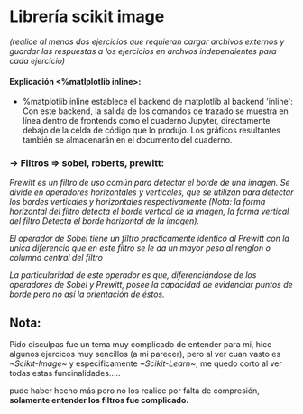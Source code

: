 # Librería scikit image

*(realice al menos dos ejercicios que requieran cargar archivos externos y guardar las respuestas a los ejercicios  en archvos independientes para cada ejercicio)*

#### **Explicación <%matlplotlib inline>:**

* %matplotlib inline establece el backend de matplotlib       al backend 'inline': Con este backend, la salida de los     comandos de trazado se muestra en línea dentro de           frontends como el cuaderno Jupyter, directamente debajo     de la celda de código que lo produjo. Los gráficos          resultantes también se almacenarán en el documento del      cuaderno.

### -> Filtros => sobel, roberts, prewitt:
*Prewitt es un filtro de uso común para detectar el borde de una imagen.*
*Se divide en operadores horizontales y verticales,
que se utilizan para detectar los bordes verticales y
horizontales respectivamente
(Nota: la forma horizontal del filtro detecta el borde vertical de la imagen,
la forma vertical del filtro Detecta el borde horizontal de la imagen).*

*El operador de Sobel tiene un filtro practicamente identico al Prewitt con la unica
diferencia que en este filtro se le da un mayor peso al renglon o columna central del filtro*

*La particularidad de este operador es que,
diferenciándose de los operadores de Sobel y Prewitt,
posee la capacidad de evidenciar puntos de borde pero no así la orientación de éstos.*

## Nota:
Pido disculpas fue un tema muy complicado de entender para mi, hice algunos ejercicos muy sencillos (a mi parecer), pero al ver cuan vasto es *~Scikit-Image~* y especificamente *~Scikit-Learn~*, me quedo corto al ver todas estas funcinalidades.....

pude haber  hecho más pero no los realice por falta de compresión, **solamente entender los filtros fue complicado.**